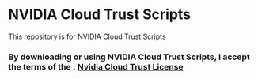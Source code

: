# NVIDIA Cloud Trust Scripts
This repository is for NVIDIA Cloud Trust Scripts 

### By downloading or using NVIDIA Cloud Trust Scripts, I accept the terms of the : [Nvidia Cloud Trust License](license.pdf) 